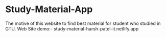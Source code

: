 # Study-Material-App

The motive of this website to find best material for student who studied in GTU. Web Site demo:-
study-material-harsh-patel-it.netlify.app
